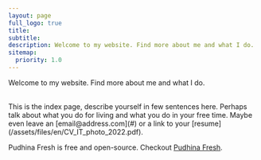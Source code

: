 ```yaml
---
layout: page
full_logo: true
title: 
subtitle: 
description: Welcome to my website. Find more about me and what I do.
sitemap:
  priority: 1.0
---
```

<p class="describe-text">Welcome to my website. Find more about me and what I do.</p>
<br>
This is the index page, describe yourself in few sentences here. Perhaps talk about what you do for living and what you do in your free time. Maybe even leave an [email@address.com](#) or a link to your [resume](/assets/files/en/CV_IT_photo_2022.pdf).

Pudhina Fresh is free and open-source. Checkout [Pudhina Fresh](https://github.com/ritijjain/pudhina-fresh).

<br>
<br>
<br>
<br>
<br>
<br>
<br>
